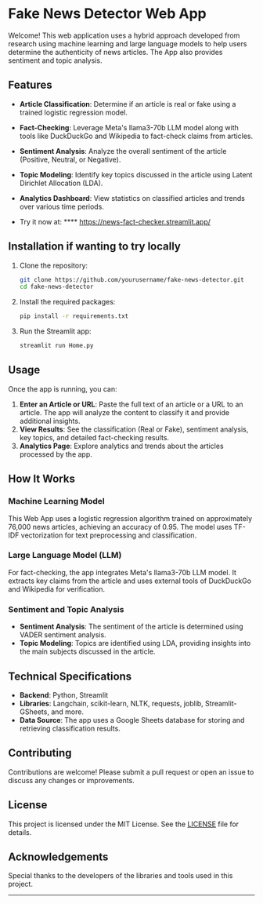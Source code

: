 # Fake News Detector Web App

Welcome! This web application uses a hybrid approach developed from research using machine learning and large language models to help users determine the authenticity of news articles. The App also provides sentiment and topic analysis.

## Features

- **Article Classification**: Determine if an article is real or fake using a trained logistic regression model.
- **Fact-Checking**: Leverage Meta's llama3-70b LLM model along with tools like DuckDuckGo and Wikipedia to fact-check claims from articles.
- **Sentiment Analysis**: Analyze the overall sentiment of the article (Positive, Neutral, or Negative).
- **Topic Modeling**: Identify key topics discussed in the article using Latent Dirichlet Allocation (LDA).
- **Analytics Dashboard**: View statistics on classified articles and trends over various time periods.

- Try it now at: ****  https://news-fact-checker.streamlit.app/
  
  
## Installation if wanting to try locally

1. Clone the repository:

   ```bash
   git clone https://github.com/yourusername/fake-news-detector.git
   cd fake-news-detector
   ```

2. Install the required packages:

   ```bash
   pip install -r requirements.txt
   ```

3. Run the Streamlit app:

   ```bash
   streamlit run Home.py
   ```

## Usage

Once the app is running, you can:

1. **Enter an Article or URL**: Paste the full text of an article or a URL to an article. The app will analyze the content to classify it and provide additional insights.
2. **View Results**: See the classification (Real or Fake), sentiment analysis, key topics, and detailed fact-checking results.
3. **Analytics Page**: Explore analytics and trends about the articles processed by the app.

## How It Works

### Machine Learning Model

This Web App uses a logistic regression algorithm trained on approximately 76,000 news articles, achieving an accuracy of 0.95. The model uses TF-IDF vectorization for text preprocessing and classification.

### Large Language Model (LLM)

For fact-checking, the app integrates Meta's llama3-70b LLM model. It extracts key claims from the article and uses external tools of DuckDuckGo and Wikipedia for verification.

### Sentiment and Topic Analysis


- **Sentiment Analysis**: The sentiment of the article is determined using VADER sentiment analysis.
- **Topic Modeling**: Topics are identified using LDA, providing insights into the main subjects discussed in the article.

## Technical Specifications

- **Backend**: Python, Streamlit
- **Libraries**: Langchain, scikit-learn, NLTK, requests, joblib, Streamlit-GSheets, and more.
- **Data Source**: The app uses a Google Sheets database for storing and retrieving classification results.

## Contributing

Contributions are welcome! Please submit a pull request or open an issue to discuss any changes or improvements.

## License

This project is licensed under the MIT License. See the [LICENSE](LICENSE) file for details.

## Acknowledgements

Special thanks to the developers of the libraries and tools used in this project.

---
